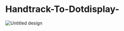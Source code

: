 ﻿# Handtrack-To-Dotdisplay-
![Untitled design](https://github.com/user-attachments/assets/b0f6d43a-a98c-47ad-8165-f16afd4f6464)

